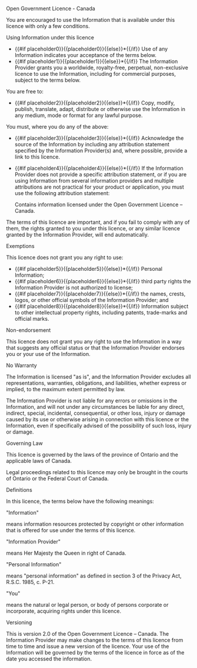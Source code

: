 Open Government Licence - Canada

You are encouraged to use the Information that is available under this licence with only a few conditions.

Using Information under this licence

* {{#if placeholder0}}{{placeholder0}}{{else}}*{{/if}} Use of any Information indicates your acceptance of the terms below.
* {{#if placeholder1}}{{placeholder1}}{{else}}*{{/if}} The Information Provider grants you a worldwide, royalty-free, perpetual, non-exclusive licence to use the Information, including for commercial purposes, subject to the terms below.

You are free to:

* {{#if placeholder2}}{{placeholder2}}{{else}}*{{/if}} Copy, modify, publish, translate, adapt, distribute or otherwise use the Information in any medium, mode or format for any lawful purpose.

You must, where you do any of the above:

* {{#if placeholder3}}{{placeholder3}}{{else}}*{{/if}} Acknowledge the source of the Information by including any attribution statement specified by the Information Provider(s) and, where possible, provide a link to this licence.
* {{#if placeholder4}}{{placeholder4}}{{else}}*{{/if}} If the Information Provider does not provide a specific attribution statement, or if you are using Information from several information providers and multiple attributions are not practical for your product or application, you must use the following attribution statement:

  Contains information licensed under the Open Government Licence – Canada.

The terms of this licence are important, and if you fail to comply with any of them, the rights granted to you under this licence, or any similar licence granted by the Information Provider, will end automatically.

Exemptions

This licence does not grant you any right to use:

* {{#if placeholder5}}{{placeholder5}}{{else}}*{{/if}} Personal Information;
* {{#if placeholder6}}{{placeholder6}}{{else}}*{{/if}} third party rights the Information Provider is not authorized to license;
* {{#if placeholder7}}{{placeholder7}}{{else}}*{{/if}} the names, crests, logos, or other official symbols of the Information Provider; and
* {{#if placeholder8}}{{placeholder8}}{{else}}*{{/if}} Information subject to other intellectual property rights, including patents, trade-marks and official marks.

Non-endorsement

This licence does not grant you any right to use the Information in a way that suggests any official status or that the Information Provider endorses you or your use of the Information.

No Warranty

The Information is licensed &quot;as is&quot;, and the Information Provider excludes all representations, warranties, obligations, and liabilities, whether express or implied, to the maximum extent permitted by law.

The Information Provider is not liable for any errors or omissions in the Information, and will not under any circumstances be liable for any direct, indirect, special, incidental, consequential, or other loss, injury or damage caused by its use or otherwise arising in connection with this licence or the Information, even if specifically advised of the possibility of such loss, injury or damage.

Governing Law

This licence is governed by the laws of the province of Ontario and the applicable laws of Canada.

Legal proceedings related to this licence may only be brought in the courts of Ontario or the Federal Court of Canada.

Definitions

In this licence, the terms below have the following meanings:

&quot;Information&quot;

means information resources protected by copyright or other information that is offered for use under the terms of this licence.

&quot;Information Provider&quot;

means Her Majesty the Queen in right of Canada.

&quot;Personal Information&quot;

means &quot;personal information&quot; as defined in section 3 of the Privacy Act, R.S.C. 1985, c. P-21.

&quot;You&quot;

means the natural or legal person, or body of persons corporate or incorporate, acquiring rights under this licence.

Versioning

This is version 2.0 of the Open Government Licence – Canada. The Information Provider may make changes to the terms of this licence from time to time and issue a new version of the licence. Your use of the Information will be governed by the terms of the licence in force as of the date you accessed the information.